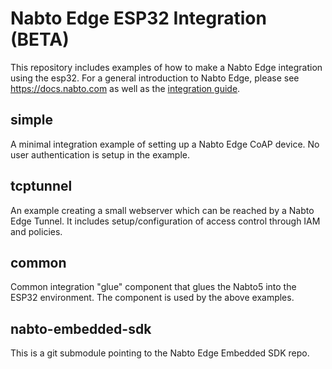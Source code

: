 # Nabto Edge ESP32 Integration (BETA)

This repository includes examples of how to make a Nabto Edge integration using the esp32. For a general introduction to Nabto Edge, please see https://docs.nabto.com as well as the [integration guide](https://docs.nabto.com/developer/guides/concepts/integration/intro.html).

## simple

A minimal integration example of setting up a Nabto Edge CoAP device. No user authentication is setup in the example.

## tcptunnel

An example creating a small webserver which can be reached by a Nabto Edge Tunnel. It includes setup/configuration of access control through IAM and policies.

## common

Common integration "glue" component that glues the Nabto5 into the ESP32 environment. The component is used by the above examples.

## nabto-embedded-sdk

This is a git submodule pointing to the Nabto Edge Embedded SDK repo.
